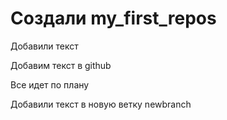 ﻿# Создали my_first_repos

Добавили текст

Добавим текст в github

Все идет по плану

Добавили текст в новую ветку newbranch